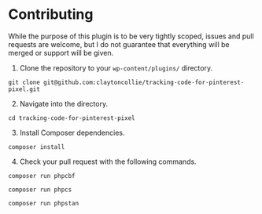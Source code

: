# Contributing

While the purpose of this plugin is to be very tightly scoped, issues and pull requests are welcome, but I do not guarantee that everything will be merged or support will be given.

1. Clone the repository to your `wp-content/plugins/` directory.

`git clone git@github.com:claytoncollie/tracking-code-for-pinterest-pixel.git`

2. Navigate into the directory.

`cd tracking-code-for-pinterest-pixel`

3. Install Composer dependencies.

`composer install`

4. Check your pull request with the following commands.

`composer run phpcbf`

`composer run phpcs`

`composer run phpstan`
